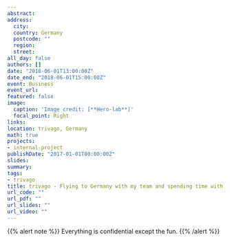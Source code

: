 ```yaml
---
abstract:
address:
  city:
  country: Germany
  postcode: ""
  region:
  street:
all_day: false
authors: []
date: "2018-06-01T13:00:00Z"
date_end: "2018-06-01T15:00:00Z"
event: Business
event_url:
featured: false
image:
  caption: 'Image credit: [**Hero-lab**]'
  focal_point: Right
links:
location: trivago, Germany
math: true
projects:
- internal-project
publishDate: "2017-01-01T00:00:00Z"
slides:
summary: 
tags: 
- trivago
title: trivago - Flying to Germany with my team and spending time with trivago
url_code: ""
url_pdf: ""
url_slides: ""
url_video: ""
---
```


{{% alert note %}}
Everything is confidential except the fun.
{{% /alert %}}
